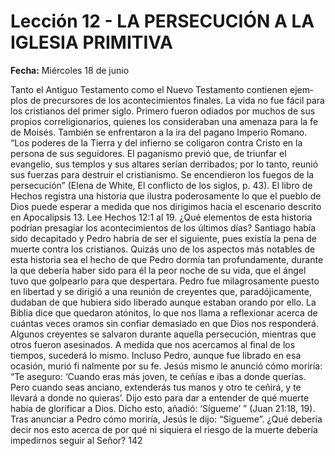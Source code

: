 # Lección 12 - LA PERSECUCIÓN A LA IGLESIA PRIMITIVA

**Fecha:** Miércoles 18 de junio


Tanto el Antiguo Testamento como el Nuevo Testamento contienen ejem­ plos de precursores de los acontecimientos finales. La vida no fue fácil para los cristianos del primer siglo. Primero fueron odiados por muchos de sus propios correligionarios, quienes los consideraban una amenaza para la fe de Moisés. También se enfrentaron a la ira del pagano Imperio Romano. “Los poderes de la Tierra y del infierno se coligaron contra Cristo en la persona de sus seguidores. El paganismo previó que, de triunfar el evangelio, sus templos y sus altares serían derribados; por lo tanto, reunió sus fuerzas para destruir el cristianismo. Se encendieron los fuegos de la persecución” (Elena de White, El conflicto de los siglos, p. 43). El libro de Hechos registra una historia que ilustra poderosamente lo que el pueblo de Dios puede esperar a medida que nos dirigimos hacia el escenario descrito en Apocalipsis 13. Lee Hechos 12:1 al 19. ¿Qué elementos de esta historia podrían presagiar los acontecimientos de los últimos días? Santiago había sido decapitado y Pedro habría de ser el siguiente, pues existía la pena de muerte contra los cristianos. Quizás uno de los aspectos más notables de esta historia sea el hecho de que Pedro dormía tan profundamente, durante la que debería haber sido para él la peor noche de su vida, que el ángel tuvo que golpearlo para que despertara. Pedro fue milagrosamente puesto en libertad y se dirigió a una reunión de creyentes que, paradójicamente, dudaban de que hubiera sido liberado aunque estaban orando por ello. La Biblia dice que quedaron atónitos, lo que nos llama a reflexionar acerca de cuántas veces oramos sin confiar demasiado en que Dios nos responderá. Algunos creyentes se salvaron durante aquella persecución, mientras que otros fueron asesinados. A medida que nos acercamos al final de los tiempos, sucederá lo mismo. Incluso Pedro, aunque fue librado en esa ocasión, murió fi­ nalmente por su fe. Jesús mismo le anunció cómo moriría: “Te aseguro: ‘Cuando eras más joven, te ceñías e ibas a donde querías. Pero cuando seas anciano, extenderás tus manos y otro te ceñirá, y te llevará a donde no quieras’. Dijo esto para dar a entender de qué muerte había de glorificar a Dios. Dicho esto, añadió: ‘Sígueme’ ” (Juan 21:18, 19). Tras anunciar a Pedro cómo moriría, Jesús le dijo: “Sígueme”. ¿Qué debería decir­ nos esto acerca de por qué ni siquiera el riesgo de la muerte debería impedirnos seguir al Señor? 142